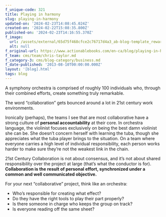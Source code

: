 ```yaml
---
f_unique-code: 321
title: Playing in harmony
slug: playing-in-harmony
updated-on: '2024-02-23T14:08:45.024Z'
created-on: '2024-02-22T15:08:35.800Z'
published-on: '2024-02-23T14:16:55.370Z'
f_image:
  url: /assets/external/65d75f468cfce2c76717d4a3_ab-blog-template_reward.jpeg
  alt: null
f_original-url: https://www.actionablebooks.com/en-ca/blog/playing-in-harmony/
f_team: cms/team/chris-taylor.md
f_category-3: cms/blog-category/business.md
f_date-published: '2013-08-10T00:00:00.000Z'
layout: '[blog].html'
tags: blog
---
```


A symphony orchestra is comprised of roughly 100 individuals who, through their combined efforts, create something truly remarkable.

The word “collaboration” gets bounced around a lot in 21st century work environments.

Ironically (perhaps), the teams I see that are most collaborative have a strong culture of **personal accountability** at their core. In orchestra language, the violinist focuses exclusively on being the best damn violinist she can be. She doesn’t concern herself with learning the tuba, though she appreciates what the tuba player brings to the situation. On a team where everyone carries a high level of individual responsibility, each person works harder to make sure they’re not the weakest link in the chain.

21st Century Collaboration is not about consensus, and it’s not about shared responsibility over the project at large (that’s what the conductor is for). **Collaboration is the result of personal effort, synchronized under a common and well communicated objective.**

For your next “collaborative” project, think like an orchestra:

*   Who’s responsible for creating what effect?
*   Do they have the right tools to play their part properly?
*   Is there someone in charge who keeps the group on track?
*   Is everyone reading off the same sheet?
